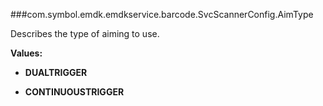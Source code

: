 ###com.symbol.emdk.emdkservice.barcode.SvcScannerConfig.AimType

Describes the type of aiming to use.

**Values:**

* **DUALTRIGGER**

* **CONTINUOUSTRIGGER**

